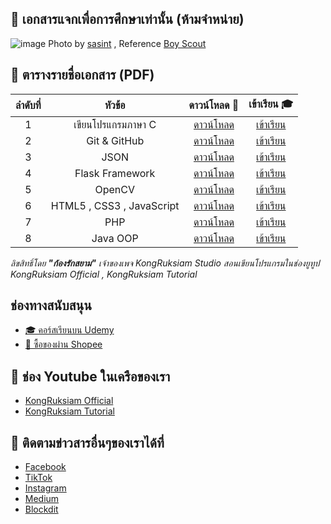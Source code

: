 ## 📄 เอกสารแจกเพื่อการศึกษาเท่านั้น (ห้ามจำหน่าย)
![image](https://github.com/kongruksiamza/ebook-for-education/blob/main/cover-update.jpg)
Photo by [sasint](https://pixabay.com/users/sasint-3639875/) , Reference [Boy Scout](https://pixabay.com/photos/boy-scout-scouting-asia-the-same-1822631/)

## 🥤 ตารางรายชื่อเอกสาร (PDF)
|ลำดับที่| หัวข้อ | ดาวน์โหลด 🔽 |เข้าเรียน 🎓|
|:----:|:------------------------:|:----:|:----:|
|1|   เขียนโปรแกรมภาษา C        | [ดาวน์โหลด](https://github.com/kongruksiamza/ebook-for-education/blob/225bd62b63d426b54fa0832e632f7e4531bc15ed/C%20Programming/%E0%B8%A3%E0%B8%A7%E0%B8%A1%E0%B9%80%E0%B8%A5%E0%B9%88%E0%B8%A1%E0%B9%80%E0%B8%82%E0%B8%B5%E0%B8%A2%E0%B8%99%E0%B9%82%E0%B8%9B%E0%B8%A3%E0%B9%81%E0%B8%81%E0%B8%A3%E0%B8%A1%E0%B8%A0%E0%B8%B2%E0%B8%A9%E0%B8%B2%20C%20%E0%B9%80%E0%B8%9A%E0%B8%B7%E0%B9%89%E0%B8%AD%E0%B8%87%E0%B8%95%E0%B9%89%E0%B8%99.pdf) |[เข้าเรียน](https://www.youtube.com/playlist?list=PLEE74DyIkwEntgbgSAWUQAamr-H79Lkun) |
|2|   Git & GitHub       | [ดาวน์โหลด](https://github.com/kongruksiamza/ebook-for-education/blob/225bd62b63d426b54fa0832e632f7e4531bc15ed/Git%20%26%20GitHub/%E0%B9%80%E0%B8%A3%E0%B8%B5%E0%B8%A2%E0%B8%99%E0%B8%A3%E0%B8%B9%E0%B9%89%E0%B8%81%E0%B8%B2%E0%B8%A3%E0%B9%83%E0%B8%8A%E0%B9%89%E0%B8%87%E0%B8%B2%E0%B8%99%20Git%20%26%20GitHub%20%E0%B8%AA%E0%B8%B3%E0%B8%AB%E0%B8%A3%E0%B8%B1%E0%B8%9A%E0%B8%9C%E0%B8%B9%E0%B9%89%E0%B9%80%E0%B8%A3%E0%B8%B4%E0%B9%88%E0%B8%A1%E0%B8%95%E0%B9%89%E0%B8%99.pdf) |[เข้าเรียน](https://www.youtube.com/playlist?list=PLltVQYLz1BMBGNm5LeGMx-T57njDRzOTD) |
|3|   JSON       | [ดาวน์โหลด](https://github.com/kongruksiamza/ebook-for-education/blob/225bd62b63d426b54fa0832e632f7e4531bc15ed/JSON/JSON%20%E0%B9%80%E0%B8%9A%E0%B8%B7%E0%B9%89%E0%B8%AD%E0%B8%87%E0%B8%95%E0%B9%89%E0%B8%99%20(Update%20Complete).pdf) |[เข้าเรียน](https://www.youtube.com/playlist?list=PLltVQYLz1BMD2XAljbJatl3xNv0RhARdD) |
|4|   Flask Framework       | [ดาวน์โหลด](https://github.com/kongruksiamza/ebook-for-education/blob/225bd62b63d426b54fa0832e632f7e4531bc15ed/Flask%20Framework/%E0%B8%9E%E0%B8%B1%E0%B8%92%E0%B8%99%E0%B8%B2%E0%B9%80%E0%B8%A7%E0%B9%87%E0%B8%9A%E0%B8%94%E0%B9%89%E0%B8%A7%E0%B8%A2%20Python%20%26%20Flask%20(%E0%B8%AA%E0%B8%B3%E0%B8%AB%E0%B8%A3%E0%B8%B1%E0%B8%9A%E0%B8%9C%E0%B8%B9%E0%B9%89%E0%B9%80%E0%B8%A3%E0%B8%B4%E0%B9%88%E0%B8%A1%E0%B8%95%E0%B9%89%E0%B8%99).pdf) |[เข้าเรียน](https://www.youtube.com/playlist?list=PLltVQYLz1BMC34bOBK1Vrt5_VAIQrS9Hm) |
|5|   OpenCV       | [ดาวน์โหลด](https://github.com/kongruksiamza/ebook-for-education/blob/225bd62b63d426b54fa0832e632f7e4531bc15ed/Python%20%26%20OpenCV/Python%20%26%20OpenCV%20%5BComputer%20Vision%20%26%20Image%20Processing%5D.pdf) |[เข้าเรียน](https://www.youtube.com/playlist?list=PLltVQYLz1BMAccyALg5VLlP66YS6lSxfv) |
|6|   HTML5 , CSS3 , JavaScript       | [ดาวน์โหลด](https://github.com/kongruksiamza/ebook-for-education/blob/225bd62b63d426b54fa0832e632f7e4531bc15ed/HTML%20%2C%20CSS%2C%20JavaScript/%E0%B8%A3%E0%B8%A7%E0%B8%A1%E0%B9%80%E0%B8%A5%E0%B9%88%E0%B8%A1%20HTML%20CSS%20JavaScript.pdf) |[เข้าเรียน](https://www.youtube.com/playlist?list=PLltVQYLz1BMBwThaZp96alko0e1ngs_nw) |
|7|   PHP       | [ดาวน์โหลด](https://github.com/kongruksiamza/ebook-for-education/blob/225bd62b63d426b54fa0832e632f7e4531bc15ed/PHP/%E0%B8%A3%E0%B8%A7%E0%B8%A1%E0%B9%80%E0%B8%A5%E0%B9%88%E0%B8%A1%E0%B8%9E%E0%B8%B1%E0%B8%92%E0%B8%99%E0%B8%B2%E0%B9%80%E0%B8%A7%E0%B9%87%E0%B8%9A%E0%B8%94%E0%B9%89%E0%B8%A7%E0%B8%A2%20PHP%20%E0%B8%AA%E0%B8%B3%E0%B8%AB%E0%B8%A3%E0%B8%B1%E0%B8%9A%E0%B8%9C%E0%B8%B9%E0%B9%89%E0%B9%80%E0%B8%A3%E0%B8%B4%E0%B9%88%E0%B8%A1%E0%B8%95%E0%B9%89%E0%B8%99.pdf) |[เข้าเรียน](https://www.youtube.com/playlist?list=PLltVQYLz1BMBDR8m30mLmhlFkKpYoy_f9) |
|8|   Java OOP       | [ดาวน์โหลด](https://github.com/kongruksiamza/ebook-for-education/blob/225bd62b63d426b54fa0832e632f7e4531bc15ed/Java%20OOP/%E0%B9%80%E0%B8%82%E0%B8%B5%E0%B8%A2%E0%B8%99%E0%B9%82%E0%B8%9B%E0%B8%A3%E0%B9%81%E0%B8%81%E0%B8%A3%E0%B8%A1%E0%B9%80%E0%B8%8A%E0%B8%B4%E0%B8%87%E0%B8%A7%E0%B8%B1%E0%B8%95%E0%B8%96%E0%B8%B8%E0%B8%94%E0%B9%89%E0%B8%A7%E0%B8%A2%E0%B8%A0%E0%B8%B2%E0%B8%A9%E0%B8%B2%20Java%20(Update).pdf) |[เข้าเรียน](https://www.youtube.com/playlist?list=PLltVQYLz1BMCLhBh_3RKlgEq7Cc6fdvOw) |

*ลิขสิทธิ์โดย __"ก้องรักสยาม"__ เจ้าของเพจ KongRuksiam Studio สอนเขียนโปรแกรมในช่องยูทูป KongRuksiam Official , KongRuksiam Tutorial*

## ช่องทางสนับสนุน
- [🎓 คอร์สเรียนบน Udemy](https://github.com/kongruksiamza/udemy-course)
- [🛒 ซื้อของผ่าน Shopee](https://shope.ee/3plB9kVnPd)

## 💓 ช่อง Youtube ในเครือของเรา
- [KongRuksiam Official](https://www.youtube.com/@KongRuksiamOfficial)
- [KongRuksiam Tutorial](https://www.youtube.com/@KongRuksiamTutorial)

## 📢 ติดตามข่าวสารอื่นๆของเราได้ที่
- [Facebook](https://www.facebook.com/KongRuksiamTutorial)
- [TikTok](https://www.tiktok.com/@kongruksiamstudio)
- [Instagram](https://www.instagram.com/kongruksiamstudio)
- [Medium](https://medium.com/@kongruksiam)
- [Blockdit](https://www.blockdit.com/kongruksiamtutorial)

